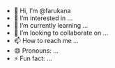 - 👋 Hi, I’m @farukana
- 👀 I’m interested in ...
- 🌱 I’m currently learning ...
- 💞️ I’m looking to collaborate on ...  
- 📫 How to reach me ... 
- 😄 Pronouns: ...  
- ⚡ Fun fact: ... 

<!--- 
farukana/farukana is a ✨ special ✨ repository because its `README.md` (this file) appears on your GitHub profile. 
You can click the Preview link to take a look at your changes.
--->
